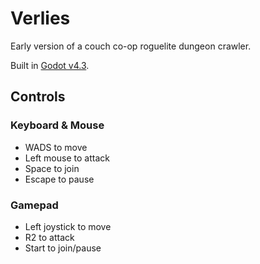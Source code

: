# Verlies

Early version of a couch co-op roguelite dungeon crawler.

Built in [Godot v4.3](https://godotengine.org/download).

## Controls

### Keyboard & Mouse

- WADS to move
- Left mouse to attack
- Space to join
- Escape to pause

### Gamepad

- Left joystick to move
- R2 to attack
- Start to join/pause
